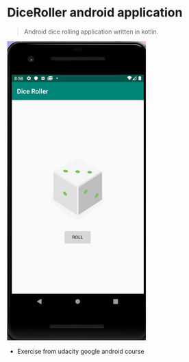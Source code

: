 # DiceRoller android application

> Android dice rolling application written in kotlin. 

![dice roller application](./diceroller.png)

- Exercise from udacity google android course 